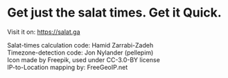 # Get just the salat times. Get it Quick.
Visit it on: https://salat.ga

Salat-times calculation code: Hamid Zarrabi-Zadeh  
Timezone-detection code: Jon Nylander (pellepim)  
Icon made by Freepik, used under CC-3.0-BY license  
IP-to-Location mapping by: FreeGeoIP.net  
